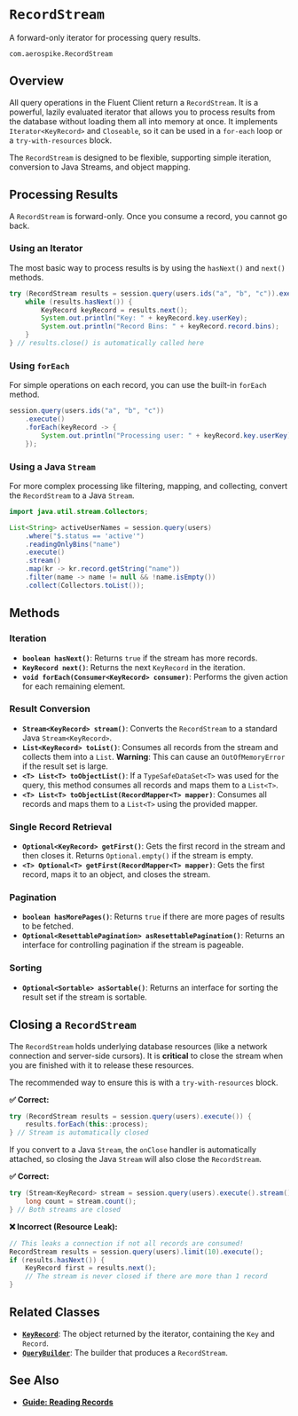 # `RecordStream`

A forward-only iterator for processing query results.

`com.aerospike.RecordStream`

## Overview

All query operations in the Fluent Client return a `RecordStream`. It is a powerful, lazily evaluated iterator that allows you to process results from the database without loading them all into memory at once. It implements `Iterator<KeyRecord>` and `Closeable`, so it can be used in a `for-each` loop or a `try-with-resources` block.

The `RecordStream` is designed to be flexible, supporting simple iteration, conversion to Java Streams, and object mapping.

## Processing Results

A `RecordStream` is forward-only. Once you consume a record, you cannot go back.

### Using an Iterator

The most basic way to process results is by using the `hasNext()` and `next()` methods.

```java
try (RecordStream results = session.query(users.ids("a", "b", "c")).execute()) {
    while (results.hasNext()) {
        KeyRecord keyRecord = results.next();
        System.out.println("Key: " + keyRecord.key.userKey);
        System.out.println("Record Bins: " + keyRecord.record.bins);
    }
} // results.close() is automatically called here
```

### Using `forEach`

For simple operations on each record, you can use the built-in `forEach` method.

```java
session.query(users.ids("a", "b", "c"))
    .execute()
    .forEach(keyRecord -> {
        System.out.println("Processing user: " + keyRecord.key.userKey);
    });
```

### Using a Java `Stream`

For more complex processing like filtering, mapping, and collecting, convert the `RecordStream` to a Java `Stream`.

```java
import java.util.stream.Collectors;

List<String> activeUserNames = session.query(users)
    .where("$.status == 'active'")
    .readingOnlyBins("name")
    .execute()
    .stream()
    .map(kr -> kr.record.getString("name"))
    .filter(name -> name != null && !name.isEmpty())
    .collect(Collectors.toList());
```

## Methods

### Iteration

- **`boolean hasNext()`**: Returns `true` if the stream has more records.
- **`KeyRecord next()`**: Returns the next `KeyRecord` in the iteration.
- **`void forEach(Consumer<KeyRecord> consumer)`**: Performs the given action for each remaining element.

### Result Conversion

- **`Stream<KeyRecord> stream()`**: Converts the `RecordStream` to a standard Java `Stream<KeyRecord>`.
- **`List<KeyRecord> toList()`**: Consumes all records from the stream and collects them into a `List`. **Warning**: This can cause an `OutOfMemoryError` if the result set is large.
- **`<T> List<T> toObjectList()`**: If a `TypeSafeDataSet<T>` was used for the query, this method consumes all records and maps them to a `List<T>`.
- **`<T> List<T> toObjectList(RecordMapper<T> mapper)`**: Consumes all records and maps them to a `List<T>` using the provided mapper.

### Single Record Retrieval

- **`Optional<KeyRecord> getFirst()`**: Gets the first record in the stream and then closes it. Returns `Optional.empty()` if the stream is empty.
- **`<T> Optional<T> getFirst(RecordMapper<T> mapper)`**: Gets the first record, maps it to an object, and closes the stream.

### Pagination

- **`boolean hasMorePages()`**: Returns `true` if there are more pages of results to be fetched.
- **`Optional<ResettablePagination> asResettablePagination()`**: Returns an interface for controlling pagination if the stream is pageable.

### Sorting

- **`Optional<Sortable> asSortable()`**: Returns an interface for sorting the result set if the stream is sortable.

## Closing a `RecordStream`

The `RecordStream` holds underlying database resources (like a network connection and server-side cursors). It is **critical** to close the stream when you are finished with it to release these resources.

The recommended way to ensure this is with a `try-with-resources` block.

**✅ Correct:**
```java
try (RecordStream results = session.query(users).execute()) {
    results.forEach(this::process);
} // Stream is automatically closed
```

If you convert to a Java `Stream`, the `onClose` handler is automatically attached, so closing the Java `Stream` will also close the `RecordStream`.

**✅ Correct:**
```java
try (Stream<KeyRecord> stream = session.query(users).execute().stream()) {
    long count = stream.count();
} // Both streams are closed
```

**❌ Incorrect (Resource Leak):**
```java
// This leaks a connection if not all records are consumed!
RecordStream results = session.query(users).limit(10).execute();
if (results.hasNext()) {
    KeyRecord first = results.next();
    // The stream is never closed if there are more than 1 record
}
```

## Related Classes
- **[`KeyRecord`](https://www.aerospike.com/apidocs/java/com/aerospike/client/query/KeyRecord.html)**: The object returned by the iterator, containing the `Key` and `Record`.
- **[`QueryBuilder`](./query-builder.md)**: The builder that produces a `RecordStream`.

## See Also
- **[Guide: Reading Records](../../guides/crud/reading-records.md#working-with-recordstream)**

